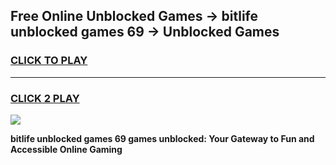 
## Free Online Unblocked Games → bitlife unblocked games 69 → Unblocked Games
<h3>
<a href="https://premium.freeplayer.one?title=bitlife_unblocked_games_69&ref=21F">CLICK TO PLAY</a></h3>
<hr>

<h3>
<a href="https://premium.freeplayer.one?title=bitlife_unblocked_games_69&ref=21F">CLICK 2 PLAY</a>
  
</h3>

<a href="https://premium.freeplayer.one?title=bitlife_unblocked_games_69&ref=21F/"><img src="https://clearcache.store/games.png"></a>


**bitlife unblocked games 69 games unblocked: Your Gateway to Fun and Accessible Online Gaming**
